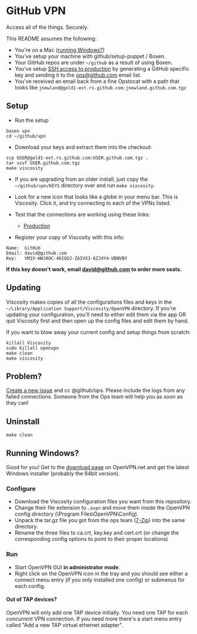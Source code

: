 # GitHub VPN

Access all of the things. Securely.

This README assumes the following:

* You're on a Mac ([running Windows?](#running-windows))
* You've setup your machine with github/setup-puppet / Boxen.
* Your GitHub repos are under `~/github` as a result of using Boxen.
* You've setup [SSH access to production](https://cerebro.githubapp.com/articles/production-shell-access) by generating a GitHub specific key and sending it to the ops@github.com email list.
* You've received an email back from a fine Opstocat with a path that looks like `jnewland@gold1-ext.rs.github.com:jnewland.github.com.tgz`

## Setup

* Run the setup

```
boxen vpn
cd ~/github/vpn
```

* Download your keys and extract them into the checkout:

```
scp USER@gold1-ext.rs.github.com:USER.github.com.tgz .
tar xzvf USER.github.com.tgz
make viscosity
```

* If you are upgrading from an older install, just copy the `~/github/vpn/KEYS` directory over and run `make viscosity`.

* Look for a new icon that looks like a globe in your menu bar. This is Viscosity. Click it, and try connecting to each of the VPNs listed.

* Test that the connections are working using these links:

  * [Production](http://aux1.rs.github.com:9292/)

* Register your copy of Viscosity with this info:

```
Name:  GitHub
Email: david@github.com
Key:   VM1V-HWJAOC-46IQGJ-ZAIVX3-6ZJ4Y4-UBNVBY
```

**If this key doesn't work, email david@github.com to order more seats.**

## Updating

Viscosity makes copies of all the configurations files and keys in the
`~/Library/Application Support/Viscosity/OpenVPN` directory. If you're
updating your configuration, you'll need to either edit them via the
app OR quit Viscosity first and then open up the config files and edit them
by hand.

If you want to blow away your current config and setup things from scratch:

    killall Viscosity
    sudo killall openvpn
    make clean
    make viscosity

## Problem?

[Create a new issue](https://github.com/github/vpn/issues/new) and cc @github/ops.
Please include the logs from any failed connections. Someone from the Ops team
will help you as soon as they can!

## Uninstall

    make clean

## Running Windows?

Good for you! Get to the 
[download page](http://openvpn.net/index.php/open-source/downloads.html)
on OpenVPN.net and get the latest Windows installer
(probably the 64bit version).

### Configure

 * Download the Viscosity configuration files you want from this repository.
 * Change their file extension to ```.ovpn``` and move them inside the 
   OpenVPN config directory (\Program Files\OpenVPN\Config). 
 * Unpack the tar.gz file you got from the ops team ([7-Zip](http://www.7-zip.org/))
   into the same directory.
 * Rename the three files to ca.crt, key.key and cert.crt (or change the 
   corresponding config options to point to their proper locations)

### Run
 * Start OpenVPN GUI **in administrator mode**. 
 * Right click on the OpenVPN icon in the tray and you should see either a connect 
   menu entry (if you only installed one config) or submenus for each config.

#### Out of TAP devices?
OpenVPN will only add one TAP device initially. You need one TAP for each 
_concurrent_ VPN connection. If you need more there's a start menu entry 
called "Add a new TAP virtual ethernet adapter".
